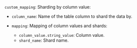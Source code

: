 `custom_mapping`: Sharding by column value:

* `column_name`: Name of the table column to shard the data by.

* `mapping`: Mapping of column values and shards:

   * `column_value.string_value`: Column value.
   * `shard_name`: Shard name.
